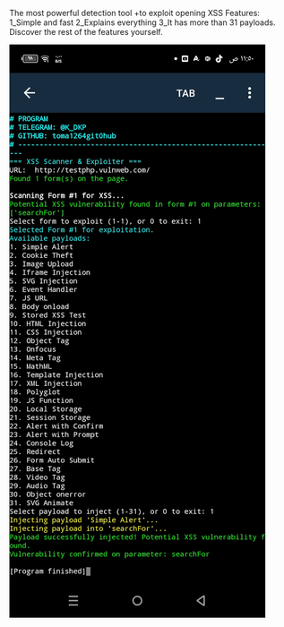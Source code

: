 The most powerful detection tool +to exploit opening XSS
Features: 
1_Simple and fast 
2_Explains everything 
3_It has more than 31 payloads. 
Discover the rest of the features yourself. 

![هجوم XSS](xss.jpg) 
